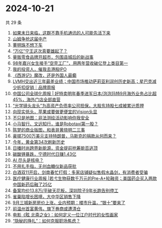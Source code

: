# 2024-10-21

共 29 条

<!-- BEGIN 36KR -->
<!-- 最后更新时间 2024-10-21 07:14:26 +0800 -->
1. [如果末日来临，这群不靠手机通讯的人可能先活下来](https://36kr.com/p/2998906825963913)
1. [山姆争抢这届中产](https://36kr.com/p/2999146898012295)
1. [董明珠不想下车](https://36kr.com/p/3000602612217985)
1. [“万亿”宁王这次真要雄起了？](https://36kr.com/p/2999320302352514)
1. [量贩零食品牌开超市，包围县城后的新战事](https://36kr.com/p/2999498330699908)
1. [98年嘉兴女生接手“空壳工厂”，用两年营收破亿登上类目第一](https://36kr.com/p/2999388599384452)
1. [我的投资人，催我去港股IPO](https://36kr.com/p/3000267685607552)
1. [《西游记》魔改，还是外国人最癫](https://36kr.com/p/2999134251186308)
1. [LVMH交出近三年最差业绩；中国市场推动萨莉亚利润创历史新高；星巴克减少折扣促销｜品牌周报](https://36kr.com/p/3000120551962756)
1. [中国公司全球化周报 | 好特卖明年春季进军日本/泡泡玛特9月海外业务占比超45%，海外门店全部直营](https://36kr.com/p/2997645019541384)
1. [“光学镜头龙头”为高资产负债率公司担保，大股东持股七成被累计质押](https://36kr.com/p/2999283526990215)
1. [向现实低头，苹果或要做更便宜的Vision头显](https://36kr.com/p/2999283499710598)
1. [不只是地图：非法测绘活动影响你我安全](https://36kr.com/p/2999382819977349)
1. [小马智行、文远知行，谁是Robotaxi第一股？](https://36kr.com/p/2998844892526985)
1. [陈梦的商业版图，和表哥黄晓明二三事](https://36kr.com/p/2999305633102214)
1. [豪掷7500万美元支持特朗普，马斯克的捐款从何而来？](https://36kr.com/p/2998913818081673)
1. [今年，黄金第34次刷新历史](https://36kr.com/p/2999240777169280)
1. [日播时尚跨界新能源，资金提前抢筹能否逃顶](https://36kr.com/p/2999283008698754)
1. [碳酸锂暴跌，宁德时代日赚1.43亿](https://36kr.com/p/2998928559470721)
1. [AI 尽头是核电？](https://36kr.com/p/2998937449920644)
1. [不用扎手指，无创血糖仪新品获批](https://36kr.com/p/2998928506452361)
1. [白酒双11开启，剑南春忙打假：多家店铺疑似售假水晶剑，有消费者受骗](https://36kr.com/p/2999283009616005)
1. [医疗健康行业周报 |若弋生物获数千万元的Pre-A+轮融资；美国药企买入两款中国新药后融了25亿](https://36kr.com/p/3000737831582085)
1. [备案均价13.8万/平破天花板，深圳院子9年长跑告别停工](https://36kr.com/p/2999283404552583)
1. [雀巢陷增长困境，大中华区销售下降](https://36kr.com/p/2998928435738758)
1. [9月三城新房房价上涨，业内预期：楼市升温，“银十”要来了](https://36kr.com/p/2999283240302721)
1. [前温州首富黄伟，旗下券商或遭清仓](https://36kr.com/p/2998928713759106)
1. [电影《眩 北斋之女》：如何定义一位江户时代的女性画家](https://36kr.com/p/3000119113742726)
1. [“隐秘的挣扎”：如何克服职场焦虑？](https://36kr.com/p/2989529610184963)
<!-- END 36KR -->